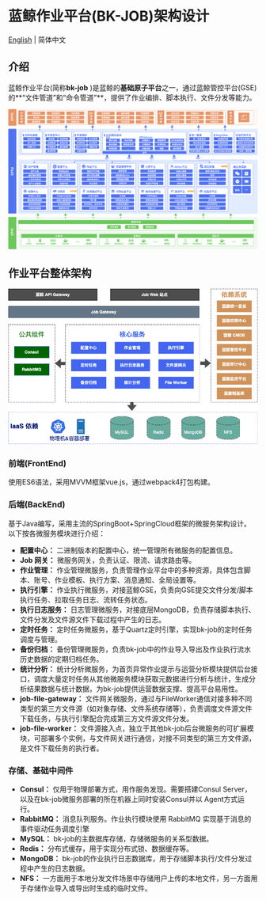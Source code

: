 # 蓝鲸作业平台(BK-JOB)架构设计

[English](architecture.en.md) | 简体中文

## 介绍
蓝鲸作业平台(简称**bk-job** )是蓝鲸的**基础原子平台**之一，通过蓝鲸管控平台(GSE)的**“文件管道”和“命令管道”**，提供了作业编排、脚本执行、文件分发等能力。


![BluekingArchitecture](../resource/img/bk_architecture_cn.png)





## 作业平台整体架构

![Architecture](../resource/img/architecture.png)

### 前端(FrontEnd)

  使用ES6语法，采用MVVM框架vue.js，通过webpack4打包构建。

### 后端(BackEnd)

基于Java编写，采用主流的SpringBoot+SpringCloud框架的微服务架构设计。以下按各微服务模块进行介绍：

  - **配置中心：** 二进制版本的配置中心，统一管理所有微服务的配置信息。
  - **Job 网关：** 微服务网关，负责认证、限流、请求路由等。
  - **作业管理：** 作业管理微服务，负责管理作业平台中的多种资源，具体包含脚本、账号、作业模板、执行方案、消息通知、全局设置等。
  - **执行引擎：** 作业执行微服务，对接蓝鲸GSE，负责向GSE提交文件分发/脚本执行任务、拉取任务日志、流转任务状态。
  - **执行日志服务：** 日志管理微服务，对接底层MongoDB，负责存储脚本执行、文件分发及文件源文件下载过程中产生的日志。
  - **定时任务：** 定时任务微服务，基于Quartz定时引擎，实现bk-job的定时任务调度与管理。
  - **备份归档：** 备份管理微服务，负责bk-job中的作业导入导出及作业执行流水历史数据的定期归档任务。
  - **统计分析：** 统计分析微服务，为首页异常作业提示与运营分析模块提供后台接口，调度大量定时任务从其他微服务模块获取元数据进行分析与统计，生成分析结果数据与统计数据，为bk-job提供运营数据支撑、提高平台易用性。
  - **job-file-gateway：** 文件网关微服务，通过与FileWorker通信对接多种不同类型的第三方文件源（如对象存储、文件系统存储等），负责调度文件源文件下载任务，与执行引擎配合完成第三方文件源文件分发。
  - **job-file-worker：** 文件源接入点，独立于其他bk-job后台微服务的可扩展模块，可部署多个实例，与文件网关进行通信，对接不同类型的第三方文件源，是文件下载任务的执行者。

### 存储、基础中间件

  - **Consul：** 仅用于物理部署方式，用作服务发现。需要搭建Consul Server， 以及在bk-job微服务部署的所在机器上同时安装Consul并以 Agent方式运行。
  - **RabbitMQ：** 消息队列服务。作业执行模块使用 RabbitMQ 实现基于消息的事件驱动任务调度引擎
  - **MySQL：** bk-job的主数据库存储，存储微服务的关系型数据。
  - **Redis：** 分布式缓存，用于实现分布式锁、数据缓存等。
  - **MongoDB：** bk-job的作业执行日志数据库，用于存储脚本执行/文件分发过程中产生的日志数据。
  - **NFS：** 一方面用于本地分发文件场景中存储用户上传的本地文件，另一方面用于存储作业导入或导出时生成的临时文件。

